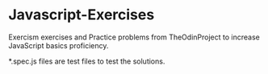 # Javascript-Exercises

Exercism exercises and Practice problems from TheOdinProject to increase JavaScript basics proficiency.

*.spec.js files are test files to test the solutions.
